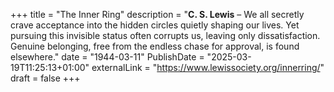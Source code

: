 +++
title = "The Inner Ring"
description = "**C. S. Lewis** – We all secretly crave acceptance into the hidden circles quietly shaping our lives. Yet pursuing this invisible status often corrupts us, leaving only dissatisfaction. Genuine belonging, free from the endless chase for approval, is found elsewhere."
date = "1944-03-11"
PublishDate = "2025-03-19T11:25:13+01:00"
externalLink = "https://www.lewissociety.org/innerring/"
draft = false
+++
